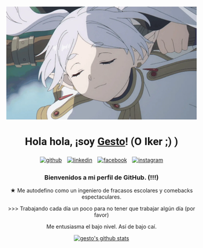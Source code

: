 <p align="center">
    <a href="https://www.youtube.com/@gesnook">
        <img src="frieren.webp" alt="Banner">
    </a>
</p>

<h1 align="center" style="font-family: 'Roboto', sans-serif;">Hola hola, ¡soy <a href="https://www.youtube.com/@gesnook">Gesto</a>! (O Iker ;) )</h1>
<p align="center">
    <a href="https://github.com/iSaborit"><img alt="github" width="10%" style="padding:5px" src="https://img.icons8.com/clouds/100/000000/github.png"/></a>
    <a href="https://www.linkedin.com/in/iker-saborit-l%C3%B3pez-5468a92b9/"><img alt="linkedin" width="10%" style="padding:5px" src="https://img.icons8.com/clouds/100/000000/linkedin.png"/></a>
    <a href="https://www.youtube.com/@gesnook"><img alt="facebook" width="10%" style="padding:5px" src="https://img.icons8.com/clouds/100/000000/youtube.png"/></a>
    <a href="https://www.instagram.com/gesto.sk/"><img alt="instagram" width="10%" style="padding:5px" src="https://img.icons8.com/clouds/100/000000/instagram.png"/></a>
</p>
<h3 align="center">Bienvenidos a mi perfil de GitHub. (!!!)</h3>

<p align="center">★ Me autodefino como un ingeniero de fracasos escolares y comebacks espectaculares.</p>
<p align="center">>>> Trabajando cada día un poco para no tener que trabajar algún día (por favor)</p>
<p align="center">Me entusiasma el bajo nivel. Así de bajo caí.</p>

<p align="center">
    <a href="https://github.com/iSaborit"><img src="https://github-readme-stats.vercel.app/api?username=iSaborit&show_icons=true&theme=catppuccin_mocha" alt="gesto's github stats"></a>
</p>
<!---
- 👋 Hi, I’m @iSaborit
- 👀 I’m interested in ...
- 🌱 I’m currently learning ...
- 💞️ I’m looking to collaborate on ...
- 📫 How to reach me ...
- 😄 Pronouns: ...
- ⚡ Fun fact: ...


iSaborit/iSaborit is a ✨ special ✨ repository because its `README.md` (this file) appears on your GitHub profile.
You can click the Preview link to take a look at your changes.
--->
